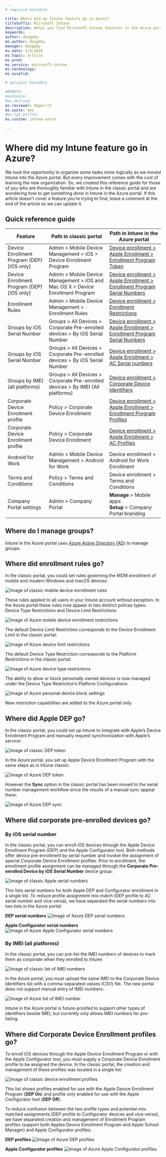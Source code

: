 ```yaml
---
# required metadata

title: Where did my Intune feature go in Azure?
titleSuffix: Microsoft Intune
description: Helps you find Microsoft Intune features in the Azure portal.
keywords:
author: dougeby
ms.author: dougeby
manager: dougeby
ms.date: 1/4/2018
ms.topic: article
ms.prod:
ms.service: microsoft-intune
ms.technology:
ms.assetid:

# optional metadata

#ROBOTS:
#audience:
#ms.devlang:
ms.reviewer: dagerrit
ms.suite: ems
#ms.tgt_pltfrm:
ms.custom: intune-azure

---
```

# Where did my Intune feature go in Azure?
We took the opportunity to organize some tasks more logically as we moved Intune into the Azure portal. But every improvement comes with the cost of learning the new organization. So, we created this reference guide for those of you who are thoroughly familiar with Intune in the classic portal and are wondering how to get something done in Intune in the Azure portal. If this article doesn’t cover a feature you’re trying to find, leave a comment at the end of the article so we can update it.
## Quick reference guide

|Feature |Path in classic portal|Path in Intune in the Azure portal|
|------------|---------------|---------------|
|Device Enrollment Program (DEP) [iOS only]|Admin > Mobile Device Management > iOS > Device Enrollment Program|[Device enrollment > Apple Enrollment > Enrollment Program Token](#where-did-apple-dep-go) |
|Device Enrollment Program (DEP) [iOS only]| Admin > Mobile Device Management > iOS and Mac OS X > Device Enrollment Program |[Device enrollment > Apple Enrollment > Enrollment Program Serial Numbers](#where-did-apple-dep-go) |
|Enrollment Rules |Admin > Mobile Device Management > Enrollment Rules|[Device enrollment > Enrollment Restrictions](#where-did-enrollment-rules-go) |
|Groups by iOS Serial Number |Groups > All Devices > Corporate Pre-enrolled devices > By iOS Serial Number|[Device enrollment > Apple Enrollment > Enrollment Program Serial Numbers](#where-did-corporate-pre-enrolled-devices-go) |
|Groups by iOS Serial Number |Groups > All Devices > Corporate Pre-enrolled devices > By iOS Serial Number| [Device enrollment > Apple Enrollment > AC Serial numbers](#where-did-corporate-pre-enrolled-devices-go)|
|Groups by IMEI (all platforms)| Groups > All Devices > Corporate Pre-enrolled devices > By IMEI (All platforms) | [Device enrollment > Corporate Device Identifiers](#by-imei-all-platforms)|
| Corporate Device Enrollment profile| Policy > Corporate Device Enrollment | [Device enrollment > Apple Enrollment > Enrollment Program Profiles](#where-did-corporate-pre-enrolled-devices-go) |
| Corporate Device Enrollment profile | Policy > Corporate Device Enrollment | [Device enrollment > Apple Enrollment > AC Profiles](#where-did-corporate-pre-enrolled-devices-go) |
| Android for Work | Admin > Mobile Device Management > Android for Work | Device enrollment > Android for Work Enrollment |
| Terms and Conditions | Policy > Terms and Conditions | Device enrollment > Terms and Conditions |
Company Portal settings|Admin > Company Portal|**Manage** > Mobile apps<br> **Setup** > Company Portal branding


## Where do I manage groups?
Intune in the Azure portal uses [Azure Active Directory (AD)](https://docs.microsoft.com/azure/active-directory/active-directory-groups-create-azure-portal) to manage groups.

## Where did enrollment rules go?
In the classic portal, you could set rules governing the MDM enrollment of mobile and modern Windows and macOS devices:

![Image of classic mobile device enrollment rules](./media/01-classic-rules.png)

These rules applied to all users in your Intune account without exception. In the Azure portal these rules now appear in two distinct polices types: Device Type Restrictions and Device Limit Restrictions:

![Image of Azure mobile device enrollment restrictions](./media/02-azure-enroll-restrictions.png)

The default Device Limit Restriction corresponds to the Device Enrollment Limit in the classic portal:

![Image of Azure device limit restrictions](./media/03-azure-device-limit.png)

The default Device Type Restriction corresponds to the Platform Restrictions in the classic portal:

![Image of Azure device type restrictions](./media/04-azure-platform-restrictions.png)

The ability to allow or block personally owned devices is now managed under the Device Type Restriction’s Platform Configurations:

![Image of Azure personal device block settings](./media/05-azure-personal-block.png)

New restriction capabilities are added to the Azure portal only.

## Where did Apple DEP go?
In the classic portal, you could set up Intune to integrate with Apple’s Device Enrollment Program and manually request synchronization with Apple’s service:

![Image of classic DEP token](./media/06-classic-dep-token.png)

In the Azure portal, you set up Apple Device Enrollment Program with the same steps as in Intune classic:

![Image of Azure DEP token](./media/07-azure-dep-token.png)

However the **Sync** option in the classic portal has been moved to the serial number management workflow since the results of a manual sync appear there:

![Image of Azure DEP sync](./media/08-azure-dep-sync.png)

## Where did corporate pre-enrolled devices go?
### By iOS serial number
In the classic portal, you can enroll iOS devices through the Apple Device Enrollment Program (DEP) and the Apple Configurator tool. Both methods offer device pre-enrollment by serial number and involve the assignment of special Corporate Device Enrollment profiles. Prior to enrollment, the enrollment profile assignment can be managed through the **Corporate Pre-enrolled Device by iOS Serial Number** device group:

![Image of classic Apple serial numbers](./media/09-classic-apple-serials.png)

This lists serial numbers for both Apple DEP and Configurator enrollment in a single list. To reduce profile assignment mis-match (DEP profile to AC serial number and vice-versa), we have separated the serial numbers into two lists in the Azure portal:

**DEP serial numbers**
![Image of Azure DEP serial numbers](./media/10-azure-dep-serials.png)

**Apple Configurator serial numbers**
![Image of Azure Apple Configurator serial numbers](./media/11-azure-ac-serials.png)

### By IMEI (all platforms)

In the classic portal, you can pre-list the IMEI numbers of devices to mark them as corporate when they enrolled to Intune:

![Image of classic list of IMEI numbers](./media/12-classic-corp-imei.png)

In the Azure portal, you must upload the same IMEI to the Corporate Device Identifiers list with a comma-separated-values (CSV) file. The new portal does not support manual entry of IMEI numbers:

![Image of Azure list of IMEI number](./media/13-azure-corp-imei.png)

Intune in the Azure portal is future-proofed to support other types of identifiers beside IMEI, but currently only allows IMEI numbers for pre-listing.

## Where did Corporate Device Enrollment profiles go?
To enroll iOS devices through the Apple Device Enrollment Program or with the Apple Configurator tool, you must supply a Corporate Device Enrollment profile to be assigned the device. In the classic portal, the creation and management of these profiles was located in a single list:

![Image of classic device enrollment profiles](./media/14-classic-corp-profiles.png)

This list shows profiles enabled for use with the Apple Device Enrollment Program (**DEP On**) and profile only enabled for use with the Apple Configurator tool (**DEP Off**).

To reduce confusion between the two profile types and potential mis-matched assignments (DEP profile to Configurator devices and vice-versa), we have separated creation and management of Enrollment Program profiles (support both Apples Device Enrollment Program and Apple School Manager) and Apple Configurator profiles:

**DEP profiles**
![Image of Azure DEP profiles](./media/15-azure-dep-profiles.png)

**Apple Configurator profiles**
![Image of Azure Apple Configurator profiles](./media/16-azure-ac-profiles.png)
